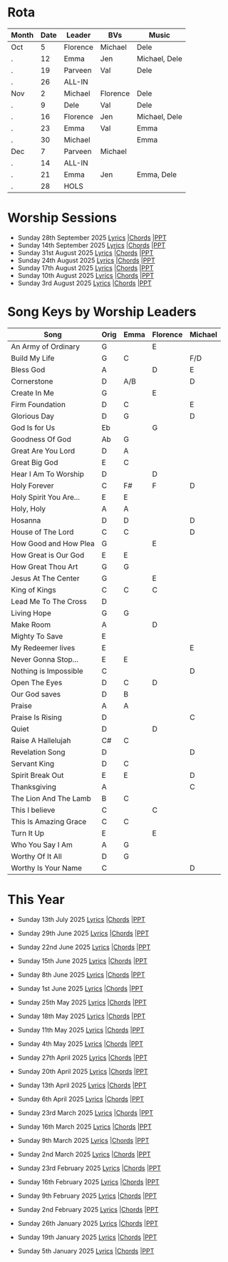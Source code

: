 # Rota

Month | Date | Leader   | BVs      | Music
---   | ---  | ---      | ---      | ---
Oct   | 5    | Florence | Michael  | Dele
.     | 12   | Emma     |  Jen     | Michael, Dele	
.     | 19   | Parveen  |  Val     | Dele	
.     | 26   | ALL-IN   |          | 	
Nov   | 2    | Michael  | Florence | Dele  	
.     | 9    | Dele     | Val      | Dele	
.     | 16   | Florence | Jen      | Michael, Dele		
.     | 23   | Emma     | Val      | Emma	
.     | 30   | Michael  |          | Emma	
Dec   | 7    | Parveen  | Michael  |
.     | 14   | ALL-IN   |          |  	
.     | 21   | Emma     | Jen      | Emma, Dele 	
.     | 28   | HOLS     |          | 

# Worship Sessions
- Sunday 28th September 2025 [Lyrics](https://hoo-are-ya.github.io/worship/songs_2025-09-28.pdf)        |[Chords](https://hoo-are-ya.github.io/worship/chords_2025-09-28.pdf)         |[PPT](https://hoo-are-ya.github.io/worship/songs_2025-09-28.pptx)
- Sunday 14th September 2025 [Lyrics](https://hoo-are-ya.github.io/worship/songs_2025-09-14.pdf)        |[Chords](https://hoo-are-ya.github.io/worship/chords_2025-09-14.pdf)         |[PPT](https://hoo-are-ya.github.io/worship/songs_2025-09-14.pptx)
- Sunday 31st August 2025 [Lyrics](https://hoo-are-ya.github.io/worship/songs_2025-08-31.pdf)        |[Chords](https://hoo-are-ya.github.io/worship/chords_2025-08-31.pdf)         |[PPT](https://hoo-are-ya.github.io/worship/songs_2025-08-31.pptx)
- Sunday 24th August 2025 [Lyrics](https://hoo-are-ya.github.io/worship/songs_2025-08-24.pdf)        |[Chords](https://hoo-are-ya.github.io/worship/chords_2025-08-24.pdf)         |[PPT](https://hoo-are-ya.github.io/worship/songs_2025-08-24.pptx)
- Sunday 17th August 2025 [Lyrics](https://hoo-are-ya.github.io/worship/songs_2025-08-17.pdf)        |[Chords](https://hoo-are-ya.github.io/worship/chords_2025-08-17.pdf)         |[PPT](https://hoo-are-ya.github.io/worship/songs_2025-08-17.pptx)
- Sunday 10th August 2025 [Lyrics](https://hoo-are-ya.github.io/worship/songs_2025-08-10.pdf)        |[Chords](https://hoo-are-ya.github.io/worship/chords_2025-08-10.pdf)         |[PPT](https://hoo-are-ya.github.io/worship/songs_2025-08-10.pptx)
- Sunday 3rd August 2025 [Lyrics](https://hoo-are-ya.github.io/worship/songs_2025-08-03.pdf)        |[Chords](https://hoo-are-ya.github.io/worship/chords_2025-08-03.pdf)         |[PPT](https://hoo-are-ya.github.io/worship/songs_2025-08-03.pptx)


# Song Keys by Worship Leaders

Song                  | Orig | Emma | Florence | Michael |
---                   | ---  | ---  | ---      | ---     |
An Army of Ordinary   | G    |      | E        |         | 
Build My Life         | G    | C    |          |  F/D    |
Bless God             | A    |      | D        |   E     |
Cornerstone           | D    | A/B  |          |  D      |  
Create In Me          | G    |      | E        |         |  
Firm Foundation       | D    | C    |          | E       |  
Glorious Day          | D    | G    |          | D       |  
God Is for Us         | Eb   |      | G        |         | 
Goodness Of God       | Ab   | G    |          |         | 
Great Are You Lord    | D    | A    |          |         |  
Great Big God         | E    | C    |          |         |         
Hear I Am To Worship  | D    |      | D        |         |  
Holy Forever		  | C    | F#   | F        | D       |
Holy Spirit You Are...| E    | E    |          |         |  
Holy, Holy            | A    | A    |          |         |  
Hosanna               | D    | D    |          |  D      |  
House of The Lord     | C    | C    |          |  D      |  
How Good and How Plea | G    |      | E        |         |  
How Great is Our God  | E    | E    |          |         |  
How Great Thou Art    | G    | G    |          |         |  
Jesus At The Center   | G    |      | E        |         | 
King of Kings         | C    | C    | C        |         |  
Lead Me To The Cross  | D    |      |          |         | 
Living Hope           | G    | G    |          |         |  
Make Room             | A    |      | D        |         |  
Mighty To Save        | E    |      |          |         | 
My Redeemer lives     | E    |      |          | E       | 
Never Gonna Stop...   | E    | E    |          |         |  
Nothing is Impossible | C    |      |          | D       |  
Open The Eyes         | D    | C    | D        |         |   
Our God saves         | D    | B    |          |         |  
Praise                | A    | A    |          |         |  
Praise Is Rising      | D    |      |          | C       | 
Quiet                 | D    |      | D        |         |  
Raise A Hallelujah    | C#   | C    |          |         |  
Revelation Song       | D    |      |          | D       | 
Servant King          | D    | C    |          |         |      
Spirit Break Out      | E    | E    |          | D       |  
Thanksgiving          | A    |      |          | C       | 
The Lion And The Lamb | B    | C    |          |         |  
This I believe        | C    |      | C        |         | 
This Is Amazing Grace | C    | C    |          |         |  
Turn It Up            | E    |      | E        |         |  
Who You Say I Am      | A    | G    |          |         |  
Worthy Of It All      | D    | G    |          |         |   
Worthy Is Your Name   | C    |      |          | D       |  
  
# This Year
- Sunday 13th July 2025 [Lyrics](https://hoo-are-ya.github.io/worship/songs_2025-07-13.pdf)        |[Chords](https://hoo-are-ya.github.io/worship/chords_2025-07-13.pdf)         |[PPT](https://hoo-are-ya.github.io/worship/songs_2025-07-13.pptx)

- Sunday 29th June 2025 [Lyrics](https://hoo-are-ya.github.io/worship/songs_2025-06-29.pdf)        |[Chords](https://hoo-are-ya.github.io/worship/chords_2025-06-29.pdf)         |[PPT](https://hoo-are-ya.github.io/worship/songs_2025-06-29.pptx)
- Sunday 22nd June 2025 [Lyrics](https://hoo-are-ya.github.io/worship/songs_2025-06-22.pdf)        |[Chords](https://hoo-are-ya.github.io/worship/chords_2025-06-22.pdf)         |[PPT](https://hoo-are-ya.github.io/worship/songs_2025-06-22.pptx)
- Sunday 15th June 2025 [Lyrics](https://hoo-are-ya.github.io/worship/songs_2025-06-15.pdf)        |[Chords](https://hoo-are-ya.github.io/worship/chords_2025-06-15.pdf)         |[PPT](https://hoo-are-ya.github.io/worship/songs_2025-06-15.pptx)
- Sunday 8th June 2025 [Lyrics](https://hoo-are-ya.github.io/worship/songs_2025-06-08.pdf)        |[Chords](https://hoo-are-ya.github.io/worship/chords_2025-06-08.pdf)         |[PPT](https://hoo-are-ya.github.io/worship/songs_2025-06-08.pptx)
- Sunday 1st June 2025 [Lyrics](https://hoo-are-ya.github.io/worship/songs_2025-06-01.pdf)        |[Chords](https://hoo-are-ya.github.io/worship/chords_2025-06-01.pdf)         |[PPT](https://hoo-are-ya.github.io/worship/songs_2025-06-01.pptx)

- Sunday 25th May 2025 [Lyrics](https://hoo-are-ya.github.io/worship/songs_2025-05-25.pdf)        |[Chords](https://hoo-are-ya.github.io/worship/chords_2025-05-25.pdf)         |[PPT](https://hoo-are-ya.github.io/worship/songs_2025-05-25.pptx)
- Sunday 18th May 2025 [Lyrics](https://hoo-are-ya.github.io/worship/songs_2025-05-18.pdf)        |[Chords](https://hoo-are-ya.github.io/worship/chords_2025-05-18.pdf)         |[PPT](https://hoo-are-ya.github.io/worship/songs_2025-05-18.pptx)
- Sunday 11th May 2025 [Lyrics](https://hoo-are-ya.github.io/worship/songs_2025-05-11.pdf)        |[Chords](https://hoo-are-ya.github.io/worship/chords_2025-05-11.pdf)         |[PPT](https://hoo-are-ya.github.io/worship/songs_2025-05-11.pptx)
- Sunday 4th May 2025 [Lyrics](https://hoo-are-ya.github.io/worship/songs_2025-05-04.pdf)        |[Chords](https://hoo-are-ya.github.io/worship/chords_2025-05-04.pdf)         |[PPT](https://hoo-are-ya.github.io/worship/songs_2025-05-04.pptx)

- Sunday 27th April 2025 [Lyrics](https://hoo-are-ya.github.io/worship/songs_2025-04-27.pdf)        |[Chords](https://hoo-are-ya.github.io/worship/chords_2025-04-27.pdf)         |[PPT](https://hoo-are-ya.github.io/worship/songs_2025-04-27.pptx)
- Sunday 20th April 2025 [Lyrics](https://hoo-are-ya.github.io/worship/songs_2025-04-20.pdf)        |[Chords](https://hoo-are-ya.github.io/worship/chords_2025-04-20.pdf)         |[PPT](https://hoo-are-ya.github.io/worship/songs_2025-04-20.pptx)
- Sunday 13th April 2025 [Lyrics](https://hoo-are-ya.github.io/worship/songs_2025-04-13.pdf)        |[Chords](https://hoo-are-ya.github.io/worship/chords_2025-04-13.pdf)         |[PPT](https://hoo-are-ya.github.io/worship/songs_2025-04-13.pptx)
- Sunday 6th April 2025 [Lyrics](https://hoo-are-ya.github.io/worship/songs_2025-04-06.pdf)        |[Chords](https://hoo-are-ya.github.io/worship/chords_2025-04-06.pdf)         |[PPT](https://hoo-are-ya.github.io/worship/songs_2025-04-06.pptx)

- Sunday 23rd March 2025 [Lyrics](https://hoo-are-ya.github.io/worship/songs_2025-03-23.pdf)        |[Chords](https://hoo-are-ya.github.io/worship/chords_2025-03-23.pdf)         |[PPT](https://hoo-are-ya.github.io/worship/songs_2025-03-23.pptx)
- Sunday 16th March 2025 [Lyrics](https://hoo-are-ya.github.io/worship/songs_2025-03-16.pdf)        |[Chords](https://hoo-are-ya.github.io/worship/chords_2025-03-16.pdf)         |[PPT](https://hoo-are-ya.github.io/worship/songs_2025-03-16.pptx)
- Sunday 9th March 2025 [Lyrics](https://hoo-are-ya.github.io/worship/songs_2025-03-09.pdf)        |[Chords](https://hoo-are-ya.github.io/worship/chords_2025-03-09.pdf)         |[PPT](https://hoo-are-ya.github.io/worship/songs_2025-03-09.pptx)
- Sunday 2nd March 2025 [Lyrics](https://hoo-are-ya.github.io/worship/songs_2025-03-02.pdf)        |[Chords](https://hoo-are-ya.github.io/worship/chords_2025-03-02.pdf)         |[PPT](https://hoo-are-ya.github.io/worship/songs_2025-03-02.pptx)

- Sunday 23rd February 2025 [Lyrics](https://hoo-are-ya.github.io/worship/songs_2025-02-23.pdf)        |[Chords](https://hoo-are-ya.github.io/worship/chords_2025-02-23.pdf)         |[PPT](https://hoo-are-ya.github.io/worship/songs_2025-02-23.pptx)
- Sunday 16th February 2025 [Lyrics](https://hoo-are-ya.github.io/worship/songs_2025-02-16.pdf)        |[Chords](https://hoo-are-ya.github.io/worship/chords_2025-02-16.pdf)         |[PPT](https://hoo-are-ya.github.io/worship/songs_2025-02-16.pptx)
- Sunday 9th February 2025 [Lyrics](https://hoo-are-ya.github.io/worship/songs_2025-02-09.pdf)        |[Chords](https://hoo-are-ya.github.io/worship/chords_2025-02-09.pdf)         |[PPT](https://hoo-are-ya.github.io/worship/songs_2025-02-09.pptx)
- Sunday 2nd February 2025 [Lyrics](https://hoo-are-ya.github.io/worship/songs_2025-02-02.pdf)        |[Chords](https://hoo-are-ya.github.io/worship/chords_2025-02-02.pdf)         |[PPT](https://hoo-are-ya.github.io/worship/songs_2025-02-02.pptx)

- Sunday 26th January 2025 [Lyrics](https://hoo-are-ya.github.io/worship/songs_2025-01-26.pdf)        |[Chords](https://hoo-are-ya.github.io/worship/chords_2025-01-26.pdf)         |[PPT](https://hoo-are-ya.github.io/worship/songs_2025-01-26.pptx)
- Sunday 19th January 2025 [Lyrics](https://hoo-are-ya.github.io/worship/songs_2025-01-19.pdf)        |[Chords](https://hoo-are-ya.github.io/worship/chords_2025-01-19.pdf)         |[PPT](https://hoo-are-ya.github.io/worship/songs_2025-01-19.pptx)
- Sunday 5th January 2025 [Lyrics](https://hoo-are-ya.github.io/worship/songs_2025-01-05.pdf)        |[Chords](https://hoo-are-ya.github.io/worship/chords_2025-01-05.pdf)         |[PPT](https://hoo-are-ya.github.io/worship/songs_2025-01-05.pptx)
